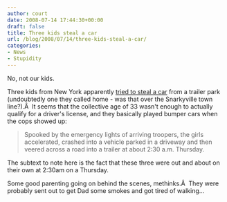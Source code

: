 ```yaml
---
author: court
date: 2008-07-14 17:44:30+00:00
draft: false
title: Three kids steal a car
url: /blog/2008/07/14/three-kids-steal-a-car/
categories:
- News
- Stupidity
---
```


No, not our kids.

Three kids from New York apparently [tried to steal a car](http://cnews.canoe.ca/CNEWS/WeirdNews/2008/07/10/6123081-ap.html) from a trailer park (undoubtedly one they called home - was that over the Snarkyville town line?).Â  It seems that the collective age of 33 wasn't enough to actually qualify for a driver's license, and they basically played bumper cars when the cops showed up:


<blockquote>Spooked by the emergency lights of arriving troopers, the girls accelerated, crashed into a vehicle parked in a driveway and then veered across a road into a trailer at about 2:30 a.m. Thursday.</blockquote>


The subtext to note here is the fact that these three were out and about on their own at 2:30am on a Thursday.

Some good parenting going on behind the scenes, methinks.Â  They were probably sent out to get Dad some smokes and got tired of walking...
